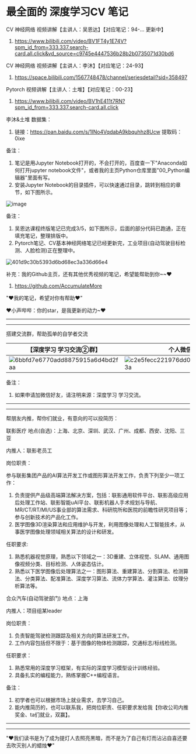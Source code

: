 # 最全面的 深度学习CV 笔记

CV 神经网络 视频讲解【主讲人：吴恩达】【对应笔记：94-... 更新中】

1. https://www.bilibili.com/video/BV1FT4y1E74V?spm_id_from=333.337.search-card.all.click&vd_source=c9745e4447536b28b2b0735071d30bd6

CV 神经网络 视频讲解【主讲人：李沐】【对应笔记：24-93】

1. https://space.bilibili.com/1567748478/channel/seriesdetail?sid=358497

Pytorch 视频讲解【主讲人：土堆】【对应笔记：00-23】

1. https://www.bilibili.com/video/BV1hE411t7RN?spm_id_from=333.337.search-card.all.click

李沐&土堆 数据集：

1. 链接：https://pan.baidu.com/s/1INo4VqdabA9kbquhhz8Ucw 提取码：0ixe 

备注：

1. 笔记是用Jupyter Notebook打开的，不会打开的，百度查一下"Anaconda如何打开jupyter notebook文件"，或者我的主页Python仓库里面"00_Python编辑器"里面有写。
2. 安装Jupyter Notebook的目录插件，可以快速通过目录，跳转到相应的章节，如下图所示。

![image](https://user-images.githubusercontent.com/60348867/184626973-5f344b32-9b82-4164-a18b-ec8f25684692.png)

备注：

1. 吴恩达课程终版笔记已完成3/5，如下图所示，后面的部分代码已跑通，正在填充笔记，整理排版中。
2. Pytorch笔记、CV基本神经网络笔记已经更新完，工业项目(自动驾驶目标检测、人脸检测)正在整理中。

![401d9c30b5393d6bd68ec3a336d66e4](https://user-images.githubusercontent.com/60348867/229005624-2bda5206-0d25-44b3-a526-c0ac4e87d505.png)

补充：我的Github主页，还有其他优秀视频的笔记，希望能帮助到你~~♥

1. https://github.com/AccumulateMore

"♥我的笔记，希望对你有帮助♥"

♥小声哔哔：你的star，是我更新的动力~♥

-------------------------------------------------------------
-------------------------------------------------------------

搭建交流群，帮助孤单的自学者交流

|【深度学习 学习交流②群】| 个人微信 | 
| -------------------- | -------- | 
| ![6bbfd7e6770add8875915a6d4bd2faa](https://github.com/AccumulateMore/CV/assets/60348867/cb6d2ebe-8331-4b29-bdf6-81c65d8e82a0)<br/> |![c2e5fecc221976dd0a2011ad206613a](https://github.com/AccumulateMore/CV/assets/60348867/f6673b30-b290-49e4-afc2-b13d7c053a0f)<br> | 

备注：

1. 如果申请加微信好友，请注明来源：深度学习 学习交流。

-------------------------------------------------------------
-------------------------------------------------------------

帮朋友内推，帮你们就业，有意向的可以投简历：

联影医疗 地点(自选)：上海、北京、深圳、武汉、广州、成都、西安、沈阳、三亚

内推人：联影老员工

岗位职责：

参与联影集团产品的AI算法开发工作或图形算法开发工作，负责下列至少一项工作：

1. 负责提供产品级高端算法解决方案，包括：联影通用软件平台、联影高级应用后处理工作站、联影智能uAl平台、联影机器人手术规划与导航、MR/CT/RT/MI/US事业部的算法需求、科研院所和医院的前瞻性研究项目等；参与创新技术的产品化工作。
2. 医学图像3D渲染算法和应用维护与开发，利用图像处理和人工智能技术，从事医学图像处理领域相关算法的设计和研发。

任职要求:

1. 熟悉机器视觉原理，熟悉以下领域之一：3D重建、立体视觉、SLAM、通用图像视频分类、目标检测、人体姿态估计。
2. 熟悉以下医学图像后处理算法之一：图形算法、重建算法、分割算法、检测算法、分类算法、配准算法、深度学习算法、流体力学算法、灌注算法、纹理分析算法等。

合众汽车(自动驾驶部门) 地点：上海

内推人：项目组某leader

岗位职责：

1. 负责智能驾驶检测跟踪及相关方向的算法研发工作。
2. 工作内容包括但不限于：基于图像的物体检测跟踪，交通标志/标线检测。

任职要求：

1. 熟悉常用的深度学习框架，有实际的深度学习模型设计训练经验。
2. 具备扎实的编程能力，熟练掌握C++编程语言。

备注：

1. 初学者也可以根据市场上就业需求，去学习自己。
2. 能内推简历的，也可以联系我，把岗位职责、任职要求发给我【你收公司内推奖金、ta们就业，双赢】。

-------------------------------------------------------------
-------------------------------------------------------------

"♥我们读书是为了成为提灯人去照亮黑暗，而不是为了自己有灯而沾沾自喜还要去吹灭别人的蜡烛♥"
